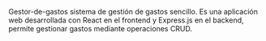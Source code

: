 Gestor-de-gastos
sistema de gestión de gastos sencillo. Es una aplicación web desarrollada con React en el frontend y Express.js en el backend, permite gestionar gastos mediante operaciones CRUD.
